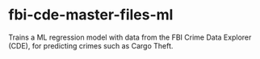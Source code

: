# fbi-cde-master-files-ml
Trains a ML regression model with data from the FBI Crime Data Explorer (CDE), for predicting crimes such as Cargo Theft.

